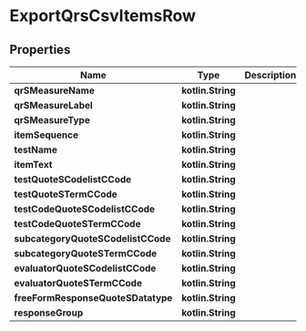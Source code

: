 
# ExportQrsCsvItemsRow

## Properties
| Name | Type | Description | Notes |
| ------------ | ------------- | ------------- | ------------- |
| **qrSMeasureName** | **kotlin.String** |  |  [optional] |
| **qrSMeasureLabel** | **kotlin.String** |  |  [optional] |
| **qrSMeasureType** | **kotlin.String** |  |  [optional] |
| **itemSequence** | **kotlin.String** |  |  [optional] |
| **testName** | **kotlin.String** |  |  [optional] |
| **itemText** | **kotlin.String** |  |  [optional] |
| **testQuoteSCodelistCCode** | **kotlin.String** |  |  [optional] |
| **testQuoteSTermCCode** | **kotlin.String** |  |  [optional] |
| **testCodeQuoteSCodelistCCode** | **kotlin.String** |  |  [optional] |
| **testCodeQuoteSTermCCode** | **kotlin.String** |  |  [optional] |
| **subcategoryQuoteSCodelistCCode** | **kotlin.String** |  |  [optional] |
| **subcategoryQuoteSTermCCode** | **kotlin.String** |  |  [optional] |
| **evaluatorQuoteSCodelistCCode** | **kotlin.String** |  |  [optional] |
| **evaluatorQuoteSTermCCode** | **kotlin.String** |  |  [optional] |
| **freeFormResponseQuoteSDatatype** | **kotlin.String** |  |  [optional] |
| **responseGroup** | **kotlin.String** |  |  [optional] |



